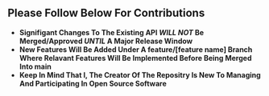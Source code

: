## Please Follow Below For Contributions
 - **Signifigant Changes To The Existing API _WILL NOT_ Be Merged/Approved _UNTIL_ A Major Release Window** 
 - **New Features Will Be Added Under A feature/[feature name] Branch Where Relavant Features Will Be Implemented Before Being Merged Into main**
 - **Keep In Mind That I, The Creator Of The Repositry Is New To Managing And Participating In Open Source Software**
